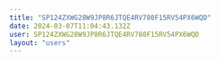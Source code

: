 ```yaml
---
title: "SP124ZXWG28W9JP8R6JTQE4RV780F15RV54PX6WQD"
date: 2024-03-07T11:04:43.132Z
user: SP124ZXWG28W9JP8R6JTQE4RV780F15RV54PX6WQD
layout: "users"
---
```

    